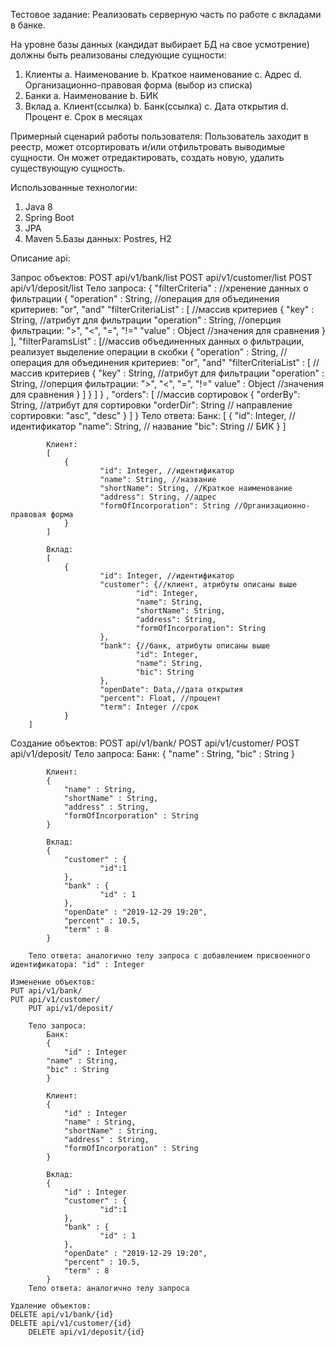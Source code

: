 Тестовое задание:
Реализовать серверную часть по работе с вкладами в банке.

На уровне базы данных (кандидат выбирает БД на свое усмотрение) должны быть реализованы следующие сущности:
  1. Клиенты
    a. Наименование
    b. Краткое наименование
    c. Адрес
    d. Организационно-правовая форма (выбор из списка)
  2. Банки
    a. Наименование
    b. БИК
  3. Вклад
    a. Клиент(ссылка)
    b. Банк(ссылка)
    c. Дата открытия
    d. Процент
    e. Срок в месяцах

Примерный сценарий работы пользователя:
  Пользователь заходит в реестр, может отсортировать и/или отфильтровать выводимые сущности. Он может отредактировать, создать новую, удалить существующую сущность.
  
Использованные технологии:
  1. Java 8
  2. Spring Boot
  3. JPA
  4. Maven
  5.Базы данных: Postres, H2
  
Описание api:

Запрос объектов:
  POST api/v1/bank/list
  POST api/v1/customer/list
	POST api/v1/deposit/list
    Тело запроса:
		{
       "filterCriteria" : //хренение данных о фильтрации
        {
           "operation" : String, //операция для объединения критериев: "or", "and"
           "filterCriteriaList" : [ //массив критериев
             {
                "key" : String, //атрибут для фильтрации 
                "operation" : String, //оперция фильтрации: ">", "<", "=", "!="
                 "value" : Object  //значения для сравнения
             }
             ],
            "filterParamsList" : [//массив объединенных данных о фильтрации, реализует выделение операции в скобки
            {
               "operation" : String, //операция для объединения критериев: "or", "and"
               "filterCriteriaList" : [ //массив критериев
                {
                   "key" : String, //атрибут для фильтрации 
                   "operation" : String, //оперция фильтрации: ">", "<", "=", "!="
                    value" : Object //значения для сравнения
                }
              ]
            }
           ]
          }
        ,
        "orders": [ //массив сортировок
            {
                "orderBy": String, //атрибут для сортировки 
                "orderDir": String // направление сортировки: "asc", "desc"
            }
        ]
			}
		Тело ответа:
			Банк:
			[
    		{
        		"id": Integer, // идентификатор
        		"name": String, // название
        		"bic": String // БИК
    		}
    	]
			
			Клиент:
			[
				{
						"id": Integer, //идентификатор
						"name": String, //название
						"shortName": String, //Краткое наименование
						"address": String, //адрес
						"formOfIncorporation": String //Организационно-правовая форма
				}
			]
			
			Вклад:
			[
				{
						"id": Integer, //идентификатор
						"customer": {//клиент, атрибуты описаны выше
								"id": Integer,
								"name": String,
								"shortName": String,
								"address": String,
								"formOfIncorporation": String
						},
						"bank": {//банк, атрибуты описаны выше
								"id": Integer,
								"name": String,
								"bic": String
						},
						"openDate": Data,//дата открытия
						"percent": Float, //процент
						"term": Integer //срок
				}
		]
		
Создание объектов:
  POST api/v1/bank/
  POST api/v1/customer/
	POST api/v1/deposit/
    Тело запроса:
			Банк:
			{
    		"name" : String,
    		"bic" : String
			}

			Клиент:
			{
				"name" : String,
				"shortName" : String,
				"address" : String,
				"formOfIncorporation" : String
			}
			
			Вклад:
			{
				"customer" : {
						"id":1
				},
				"bank" : {
						"id" : 1
				},
				"openDate" : "2019-12-29 19:20",
				"percent" : 10.5,
				"term" : 8
			}
			
		Тело ответа: аналогично телу запроса с добавлением присвоенного идентификатора: "id" : Integer

	Изменение объектов:
  	PUT api/v1/bank/
  	PUT api/v1/customer/
		PUT api/v1/deposit/
		
		Тело запроса:
			Банк:
			{
				"id" : Integer
    		"name" : String,
    		"bic" : String
			}

			Клиент:
			{
				"id" : Integer
				"name" : String,
				"shortName" : String,
				"address" : String,
				"formOfIncorporation" : String
			}
			
			Вклад:
			{
				"id" : Integer
				"customer" : {
						"id":1
				},
				"bank" : {
						"id" : 1
				},
				"openDate" : "2019-12-29 19:20",
				"percent" : 10.5,
				"term" : 8
			}
		Тело ответа: аналогично телу запроса
		
	Удаление объектов:
  	DELETE api/v1/bank/{id} 
  	DELETE api/v1/customer/{id} 
		DELETE api/v1/deposit/{id} 
			
